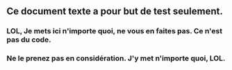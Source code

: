 

## Ce document texte a pour but de test seulement.
### LOL, Je mets ici n'importe quoi, ne vous en faites pas. Ce n'est pas du code.
### Ne le prenez pas en considération. J'y met n'importe quoi, LOL.
